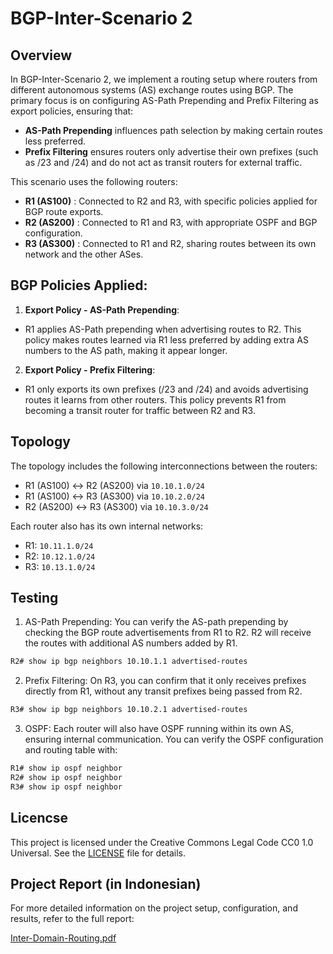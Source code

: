 # BGP-Inter-Scenario 2
## Overview
In BGP-Inter-Scenario 2, we implement a routing setup where routers from different autonomous systems (AS) exchange routes using BGP. The primary focus is on configuring AS-Path Prepending and Prefix Filtering as export policies, ensuring that:

- **AS-Path Prepending** influences path selection by making certain routes less preferred.
- **Prefix Filtering** ensures routers only advertise their own prefixes (such as /23 and /24) and do not act as transit routers for external traffic.

This scenario uses the following routers:

- **R1 (AS100)** : Connected to R2 and R3, with specific policies applied for BGP route exports.
- **R2 (AS200)** : Connected to R1 and R3, with appropriate OSPF and BGP configuration.
- **R3 (AS300)** : Connected to R1 and R2, sharing routes between its own network and the other ASes.

## BGP Policies Applied:
1. **Export Policy - AS-Path Prepending**:
- R1 applies AS-Path prepending when advertising routes to R2. This policy makes routes learned via R1 less preferred by adding extra AS numbers to the AS path, making it appear longer.

2. **Export Policy - Prefix Filtering**:
- R1 only exports its own prefixes (/23 and /24) and avoids advertising routes it learns from other routers. This policy prevents R1 from becoming a transit router for traffic between R2 and R3.

## Topology
The topology includes the following interconnections between the routers:

- R1 (AS100) ↔ R2 (AS200) via `10.10.1.0/24`
- R1 (AS100) ↔ R3 (AS300) via `10.10.2.0/24`
- R2 (AS200) ↔ R3 (AS300) via `10.10.3.0/24`

Each router also has its own internal networks:

- R1: `10.11.1.0/24`
- R2: `10.12.1.0/24`
- R3: `10.13.1.0/24`

## Testing
1. AS-Path Prepending: You can verify the AS-path prepending by checking the BGP route advertisements from R1 to R2. R2 will receive the routes with additional AS numbers added by R1.

```bash
R2# show ip bgp neighbors 10.10.1.1 advertised-routes
```

2. Prefix Filtering: On R3, you can confirm that it only receives prefixes directly from R1, without any transit prefixes being passed from R2.

```bash
R3# show ip bgp neighbors 10.10.2.1 advertised-routes
```

3. OSPF: Each router will also have OSPF running within its own AS, ensuring internal communication. You can verify the OSPF configuration and routing table with:

```bash
R1# show ip ospf neighbor
R2# show ip ospf neighbor
R3# show ip ospf neighbor

```

## Licencse
This project is licensed under the Creative Commons Legal Code CC0 1.0 Universal. See the [LICENSE](LICENSE) file for details.

## Project Report (in Indonesian)

For more detailed information on the project setup, configuration, and results, refer to the full report:

[Inter-Domain-Routing.pdf](https://github.com/user-attachments/files/17414904/Inter-Domain-Routing.pdf)
